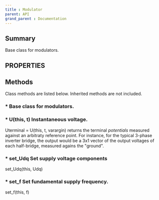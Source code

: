 ```yaml
---
title : Modulator
parent: API
grand_parent : Documentation
---
```

## Summary
Base class for modulators.
## PROPERTIES
## Methods
Class methods are listed below. Inherited methods are not included.
### * Base class for modulators.

### * U(this, t) Instantaneous voltage.

Uterminal = U(this, t, varargin) returns the terminal *potentials*  measured
against an arbitraty reference point. For instance, for the
typical 3-phase inverter bridge, the output would be a 3x1 vector
of the output voltages of each half-bridge, measured agains the
"ground".

### * set_Udq Set supply voltage components

set_Udq(this, Udq)

### * set_f Set fundamental supply frequency.

set_f(this, f)

